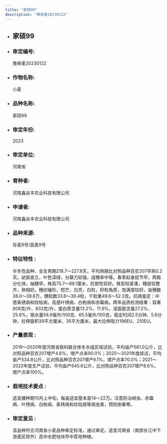 ```yaml
---
title: "家硕99"
description: "豫审麦20230122"
---
```

* ## 家硕99
* ###  审定编号:  
   豫审麦20230122

*  ### 作物名称:  
   小麦

*   ###  品种名称: 
    家硕99

*   ### 审定年份: 
    2023

*   ### 审定单位:  
    河南省

*   ### 育种者:  
    河南鑫谷丰农业科技有限公司

*   ### 申请者:  
    河南鑫谷丰农业科技有限公司

*   ### 品种来源:  
    存麦8号/昌麦9号

*   ### 特征特性 : 
    半冬性品种，全生育期218.7～227.8天，平均熟期比对照品种百农207早熟0.2天。幼苗直立，叶色深绿，分蘖力较强，成穗率中等。春季起身拔节早，两极分化快，抽穗早。株高75.7～88.1厘米，抗倒性较好。株型较紧凑，穗层较整齐，熟相好。穗纺锤形，短芒，白壳，白粒，籽粒角质，饱满度较好。亩穗数38.0～39.6万，穗粒数33.6～39.4粒，千粒重49.6～52.3克。抗病鉴定：中感条锈病和纹枯病，高感叶锈病、白粉病和赤霉病。两年品质检测结果：容重808克/升、833克/升，蛋白质含量13.2%、11.9%，湿面筋含量27.2%、25.6%，吸水量58.9毫升/100克、65.5毫升/100克，稳定时间2.5分钟、5.6分钟，拉伸面积39平方厘米、35平方厘米，最大拉伸阻力196EU、210EU。

*   ### 产量表现 : 
    2019～2020年度河南省联科联合体冬水组区域试验，平均亩产581.0公斤，比对照品种百农207增产4.6%，增产点率90.0%；2020～2021年度续试，平均亩产534.8公斤，比对照品种百农207增产6.1%，增产点率70.0%；2021～2022年度生产试验，平均亩产645.6公斤，比对照品种百农207增产8.6%，增产点率100%。

*   ### 栽培技术要点 : 
    适宜播种期10月上中旬，每亩适宜基本苗14～22万。注意防治蚜虫、赤霉病、叶锈病、白粉病、条锈病和纹枯病等病虫害，预防倒春寒。

*   ### 审定意见 : 
    该品种符合河南省小麦品种审定标准，通过审定。适宜河南省（南部长江中下游麦区除外）高中水肥地块早中茬地种植。
